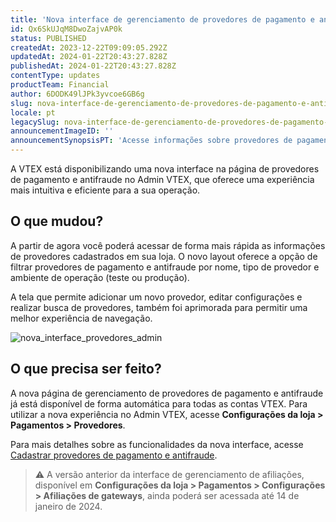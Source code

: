 ```yaml
---
title: 'Nova interface de gerenciamento de provedores de pagamento e antifraude'
id: Qx6SkUJqM8DwoZajvAP0k
status: PUBLISHED
createdAt: 2023-12-22T09:09:05.292Z
updatedAt: 2024-01-22T20:43:27.828Z
publishedAt: 2024-01-22T20:43:27.828Z
contentType: updates
productTeam: Financial
author: 6DODK49lJPk3yvcoe6GB6g
slug: nova-interface-de-gerenciamento-de-provedores-de-pagamento-e-antifraude
locale: pt
legacySlug: nova-interface-de-gerenciamento-de-provedores-de-pagamento-e-antifraude
announcementImageID: ''
announcementSynopsisPT: 'Acesse informações sobre provedores de pagamento e antifraude de forma mais ágil'
---
```


A VTEX está disponibilizando uma nova interface na página de provedores de pagamento e antifraude no Admin VTEX, que oferece uma experiência mais intuitiva e eficiente para a sua operação.

## O que mudou?

A partir de agora você poderá acessar de forma mais rápida as informações de provedores cadastrados em sua loja. O novo layout oferece a opção de filtrar provedores de pagamento e antifraude por nome, tipo de provedor e ambiente de operação (teste ou produção).

A tela que permite adicionar um novo provedor, editar configurações e realizar busca de provedores, também foi aprimorada para permitir uma melhor experiência de navegação.

![nova_interface_provedores_admin](//images.ctfassets.net/alneenqid6w5/pRDw2IDO4F6G7SadBNwLp/339b129737e2bbf0167d892a50de7f8e/nova_interface_provedores_admin.JPG)

## O que precisa ser feito?

A nova página de gerenciamento de provedores de pagamento e antifraude já está disponível de forma automática para todas as contas VTEX. Para utilizar a nova experiência no Admin VTEX, acesse __Configurações da loja > Pagamentos > Provedores__.

Para mais detalhes sobre as funcionalidades da nova interface, acesse [Cadastrar provedores de pagamento e antifraude](https://help.vtex.com/pt/tutorial/afiliacoes-de-gateway--tutorials_444).

>⚠️ A versão anterior da interface de gerenciamento de afiliações, disponível em **Configurações da loja > Pagamentos > Configurações > Afiliações de gateways**, ainda poderá ser acessada até 14 de janeiro de 2024.
